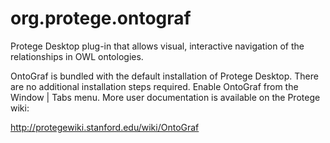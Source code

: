 org.protege.ontograf
====================

Protege Desktop plug-in that allows visual, interactive navigation of the relationships in OWL ontologies.

OntoGraf is bundled with the default installation of Protege Desktop.  There are no additional installation steps required.  Enable OntoGraf from the Window | Tabs menu.  More user documentation is available on the Protege wiki:

http://protegewiki.stanford.edu/wiki/OntoGraf
